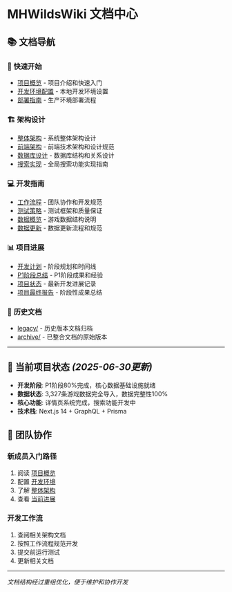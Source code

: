 # MHWildsWiki 文档中心

## 📚 **文档导航**

### 🚀 **快速开始**
- [项目概览](../README.md) - 项目介绍和快速入门
- [开发环境配置](DEVELOPMENT.md) - 本地开发环境设置
- [部署指南](DEPLOYMENT.md) - 生产环境部署流程

### 🏗️ **架构设计**
- [整体架构](ARCHITECTURE.md) - 系统整体架构设计
- [前端架构](architecture/frontend.md) - 前端技术架构和设计规范
- [数据库设计](DATA_SCHEMA.md) - 数据库结构和关系设计
- [搜索实现](architecture/search-implementation.md) - 全局搜索功能实现指南

### 💻 **开发指南**
- [工作流程](development/workflow.md) - 团队协作和开发规范
- [测试策略](TESTING.md) - 测试框架和质量保证
- [数据概览](DATA_OVERVIEW.md) - 游戏数据结构说明
- [数据更新](DATA_UPDATE.md) - 数据更新流程和规范

### 📊 **项目进展**
- [开发计划](progress/development-plan.md) - 阶段规划和时间线
- [P1阶段总结](progress/p1-summary.md) - P1阶段成果和经验
- [项目状态](progress/project-status.md) - 最新开发进展记录
- [项目最终报告](progress/project-final-report.md) - 阶段性成果总结

### 📂 **历史文档**
- [legacy/](legacy/) - 历史版本文档归档
- [archive/](archive/) - 已整合文档的原始版本

---

## 🎯 **当前项目状态** *(2025-06-30更新)*

- **开发阶段**: P1阶段80%完成，核心数据基础设施就绪
- **数据状态**: 3,327条游戏数据完全导入，数据完整性100%
- **核心功能**: 详情页系统完成，搜索功能开发中
- **技术栈**: Next.js 14 + GraphQL + Prisma

## 👥 **团队协作**

### **新成员入门路径**
1. 阅读 [项目概览](../README.md)
2. 配置 [开发环境](DEVELOPMENT.md)
3. 了解 [整体架构](ARCHITECTURE.md)
4. 查看 [当前进展](progress/project-status.md)

### **开发工作流**
1. 查阅相关架构文档
2. 按照工作流程规范开发
3. 提交前运行测试
4. 更新相关文档

---

*文档结构经过重组优化，便于维护和协作开发*
